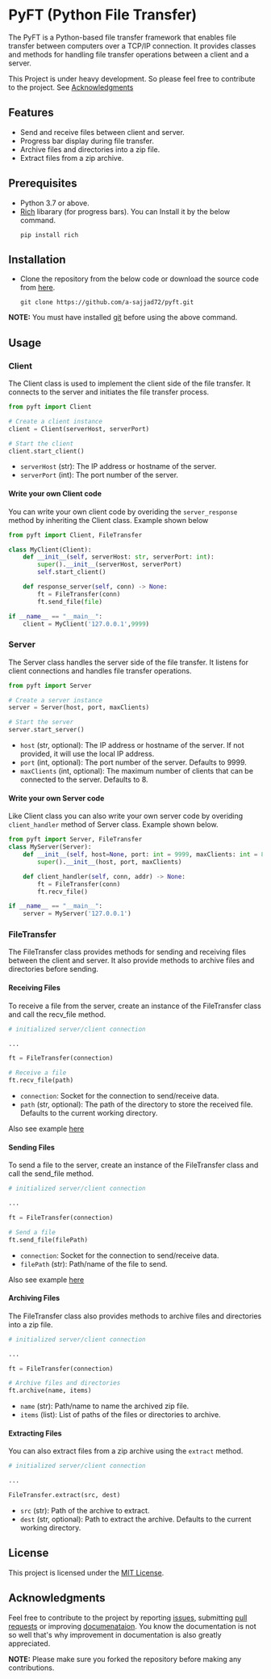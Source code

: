 # PyFT (Python File Transfer)

The PyFT is a Python-based file transfer framework that enables file transfer between computers over a TCP/IP connection. It provides classes and methods for handling file transfer operations between a client and a server.

This Project is under heavy development. So please feel free to contribute to the project. See [Acknowledgments](#acknowledgments)

## Features

- Send and receive files between client and server.
- Progress bar display during file transfer.
- Archive files and directories into a zip file.
- Extract files from a zip archive.

## Prerequisites

- Python 3.7 or above.
- [Rich](https://github.com/Textualize/rich) libarary (for progress bars). You can Install it by the below command.
  ```
  pip install rich
  ```

## Installation

- Clone the repository from the below code or download the source code from [here](https://github.com/a-sajjad72/pyft/releases/).
  ```
  git clone https://github.com/a-sajjad72/pyft.git
  ```

**NOTE:** You must have installed [git](https://git-scm.com/) before using the above command.

## Usage

### Client

The Client class is used to implement the client side of the file transfer. It connects to the server and initiates the file transfer process.

```py
from pyft import Client

# Create a client instance
client = Client(serverHost, serverPort)

# Start the client
client.start_client()
```

- `serverHost` (str): The IP address or hostname of the server.
- `serverPort` (int): The port number of the server.

#### Write your own Client code

You can write your own client code by overiding the `server_response` method by inheriting the Client class. Example shown below

```py
from pyft import Client, FileTransfer

class MyClient(Client):
    def __init__(self, serverHost: str, serverPort: int):
        super().__init__(serverHost, serverPort)
        self.start_client()

    def response_server(self, conn) -> None:
        ft = FileTransfer(conn)
        ft.send_file(file)

if __name__ == "__main__":
    client = MyClient('127.0.0.1',9999)
```

### Server

The Server class handles the server side of the file transfer. It listens for client connections and handles file transfer operations.

```py
from pyft import Server

# Create a server instance
server = Server(host, port, maxClients)

# Start the server
server.start_server()
```

- `host` (str, optional): The IP address or hostname of the server. If not provided, it will use the local IP address.
- `port` (int, optional): The port number of the server. Defaults to 9999.
- `maxClients` (int, optional): The maximum number of clients that can be connected to the server. Defaults to 8.

#### Write your own Server code

Like Client class you can also write your own server code by overiding `client_handler` method of Server class. Example shown below.

```py
from pyft import Server, FileTransfer
class MyServer(Server):
    def __init__(self, host=None, port: int = 9999, maxClients: int = 8):
        super().__init__(host, port, maxClients)

    def client_handler(self, conn, addr) -> None:
        ft = FileTransfer(conn)
        ft.recv_file()

if __name__ == "__main__":
    server = MyServer('127.0.0.1')
```

### FileTransfer

The FileTransfer class provides methods for sending and receiving files between the client and server. It also provide methods to archive files and directories before sending.

#### Receiving Files

To receive a file from the server, create an instance of the FileTransfer class and call the recv_file method.

```py
# initialized server/client connection

...

ft = FileTransfer(connection)

# Receive a file
ft.recv_file(path)
```

- `connection`: Socket for the connection to send/receive data.
- `path` (str, optional): The path of the directory to store the received file. Defaults to the current working directory.

Also see example [here](#write-your-own-server-code)

#### Sending Files

To send a file to the server, create an instance of the FileTransfer class and call the send_file method.

```py
# initialized server/client connection

...

ft = FileTransfer(connection)

# Send a file
ft.send_file(filePath)
```

- `connection`: Socket for the connection to send/receive data.
- `filePath` (str): Path/name of the file to send.

Also see example [here](#write-your-own-client-code)

#### Archiving Files

The FileTransfer class also provides methods to archive files and directories into a zip file.

```py
# initialized server/client connection

...

ft = FileTransfer(connection)

# Archive files and directories
ft.archive(name, items)
```

- `name` (str): Path/name to name the archived zip file.
- `items` (list): List of paths of the files or directories to archive.

#### Extracting Files

You can also extract files from a zip archive using the `extract` method.

```py
# initialized server/client connection

...

FileTransfer.extract(src, dest)
```

- `src` (str): Path of the archive to extract.
- `dest` (str, optional): Path to extract the archive. Defaults to the current working directory.

## License

This project is licensed under the [MIT License](LICENSE).

## Acknowledgments

Feel free to contribute to the project by reporting [issues](https://github.com/a-sajjad72/pyft/issues), submitting [pull requests](https://github.com/a-sajjad72/pyft/pulls) or improving [documenataion](https://github.com/a-sajjad72/pyft/blob/master/documentation.md). You know the documentation is not so well that's why improvement in documentation is also greatly appreciated.

**NOTE:** Please make sure you forked the repository before making any contributions.
